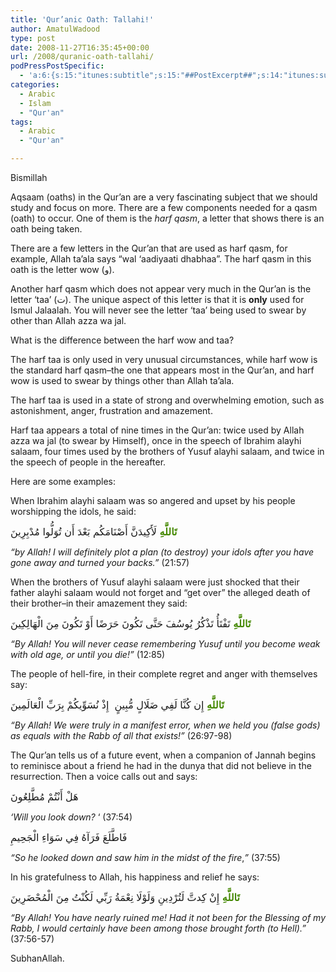 ```yaml
---
title: 'Qur’anic Oath: Tallahi!'
author: AmatulWadood
type: post
date: 2008-11-27T16:35:45+00:00
url: /2008/quranic-oath-tallahi/
podPressPostSpecific:
  - 'a:6:{s:15:"itunes:subtitle";s:15:"##PostExcerpt##";s:14:"itunes:summary";s:15:"##PostExcerpt##";s:15:"itunes:keywords";s:17:"##WordPressCats##";s:13:"itunes:author";s:10:"##Global##";s:15:"itunes:explicit";s:2:"No";s:12:"itunes:block";s:2:"No";}'
categories:
  - Arabic
  - Islam
  - "Qur'an"
tags:
  - Arabic
  - "Qur'an"

---
```

Bismillah

Aqsaam (oaths) in the Qur&#8217;an are a very fascinating subject that we should study and focus on more. There are a few components needed for a qasm (oath) to occur. One of them is the _harf qasm_, a letter that shows there is an oath being taken.

There are a few letters in the Qur&#8217;an that are used as harf qasm, for example, Allah ta&#8217;ala says &#8220;wal &#8216;aadiyaati dhabhaa&#8221;. The harf qasm in this oath is the letter wow (و).

Another harf qasm which does not appear very much in the Qur&#8217;an is the letter &#8216;taa&#8217; (ت). The unique aspect of this letter is that it is **only** used for Ismul Jalaalah. You will never see the letter &#8216;taa&#8217; being used to swear by other than Allah azza wa jal.

What is the difference between the harf wow and taa?

The harf taa is only used in very unusual circumstances, while harf wow is the standard harf qasm&#8211;the one that appears most in the Qur&#8217;an, and harf wow is used to swear by things other than Allah ta&#8217;ala.

The harf taa is used in a state of strong and overwhelming emotion, such as astonishment, anger, frustration and amazement.

Harf taa appears a total of nine times in the Qur&#8217;an: twice used by Allah azza wa jal (to swear by Himself), once in the speech of Ibrahim alayhi salaam, four times used by the brothers of Yusuf alayhi salaam, and twice in the speech of people in the hereafter.

Here are some examples:

When Ibrahim alayhi salaam was so angered and upset by his people worshipping the idols, he said:

<span style="font-size: medium;"><span style="color: #448800;"><strong>تَاللَّهِ</strong></span> لَأَكِيدَنَّ أَصْنَامَكُم بَعْدَ أَن تُوَلُّوا مُدْبِرِينَ </span><span class="QuranDataSmall"><br /> </span>

_&#8220;by Allah! I will definitely plot a plan (to destroy) your idols after you have gone away and turned your backs.&#8221;_ (21:57)

When the brothers of Yusuf alayhi salaam were just shocked that their father alayhi salaam would not forget and &#8220;get over&#8221; the alleged death of their brother&#8211;in their amazement they said:

<span style="font-size: medium;"><span style="color: #448800;"><strong>تَاللَّهِ</strong></span> تَفْتَأُ تَذْكُرُ يُوسُفَ حَتَّى تَكُونَ حَرَضًا أَوْ تَكُونَ مِنَ الْهَالِكِينَ </span><span class="QuranDataSmall"><br /> </span>

_&#8220;By Allah! You will never cease remembering Yusuf until you become weak with old age, or until you die!&#8221;_ (12:85)

The people of hell-fire, in their complete regret and anger with themselves say:

<span style="font-size: medium;"><span style="color: #448800;"><strong>تَاللَّهِ</strong></span> إِن كُنَّا لَفِي ضَلَالٍ مُّبِينٍ  إِذْ نُسَوِّيكُمْ بِرَبِّ الْعَالَمِينَ</span><span class="QuranDataSmall"><br /> </span>

_&#8220;By Allah! We were truly in a manifest error, when we held you (false gods) as equals with the Rabb of all that exists!&#8221;_ (26:97-98)

The Qur&#8217;an tells us of a future event, when a companion of Jannah begins to reminisce about a friend he had in the dunya that did not believe in the resurrection. Then a voice calls out and says:

<span style="font-size: medium;">هَلْ أَنْتُمْ مُطَّلِعُونَ</span>

_&#8216;Will you look down?_ &#8216; (37:54)

<span style="font-size: medium;">فَاطَّلَعَ فَرَآهُ فِي سَوَاءِ الْجَحِيمِ</span>

_&#8220;So he looked down and saw him in the midst of the fire_,_&#8221;_ (37:55)

In his gratefulness to Allah, his happiness and relief he says:

<span style="font-size: medium;"><span style="color: #448800;"><strong>تَاللَّهِ</strong></span> إِنْ كِدتَّ لَتُرْدِينِ وَلَوْلَا نِعْمَةُ رَبِّي لَكُنْتُ مِنَ الْمُحْضَرِينَ</span> <span style="font-size: medium;"></span><span class="QuranDataSmall"><br /> </span>

_&#8220;By Allah! You have nearly ruined me! Had it not been for the Blessing of my Rabb, I would certainly have been among those brought forth (to Hell).&#8221;_ (37:56-57)

SubhanAllah.